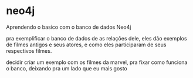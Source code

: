 # neo4j
Aprendendo o basico com o banco de dados Neo4j

pra exemplificar o banco de dados de as relações dele, eles dão exemplos de filmes antigos e seus atores, e como eles participaram de seus respectivos filmes.

decidir criar um exemplo com os filmes da marvel, pra fixar como funciona o banco, deixando pra um lado que eu mais gosto
